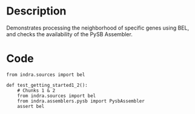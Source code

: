 # Description
Demonstrates processing the neighborhood of specific genes using BEL, and checks the availability of the PySB Assembler.

# Code
```
from indra.sources import bel

def test_getting_started1_2():
    # Chunks 1 & 2
    from indra.sources import bel
    from indra.assemblers.pysb import PysbAssembler
    assert bel

```
